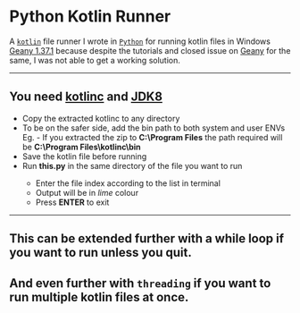 # Python Kotlin Runner
A [`kotlin`](https://kotlinlang.org) file runner I wrote in [`Python`](https://python.org) for running kotlin files in Windows [Geany 1.37.1](https://github.com/geany/geany/releases/tag/1.37.1) because despite the tutorials and closed issue on [Geany](https://github.com/geany/geany/issues/1581#issuecomment-405182480) for the same, I was not able to get a working solution.

<hr>

## You need [kotlinc](https://github.com/JetBrains/kotlin/releases/tag/v1.2.21) and [JDK8](https://www.oracle.com/in/java/technologies/javase/javase-jdk8-downloads.html)

<ul>
  <li>Copy the extracted kotlinc to any directory</li>
  <li>To be on the safer side, add the bin path to both system and user ENVs<br>Eg. - If you extracted the zip to <b>C:\Program Files</b> the path required will be <b>C:\Program Files\kotlinc\bin</b></li>
  <li>Save the kotlin file before running</li>
  <li>Run <b>this.py</b> in the same directory of the file you want to run</li>
  <ul>
    <li>Enter the file index according to the list in terminal</li>
    <li>Output will be in <i>lime</i> colour</li>
    <li>Press <b>ENTER</b> to exit</li>
  </ul>
</ul>

<hr>

## This can be extended further with a while loop if you want to run unless you quit.
## And even further with `threading` if you want to run multiple kotlin files at once.
